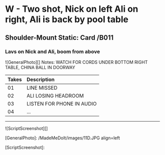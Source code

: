# W - Two shot, Nick on left Ali on right, Ali is back by pool table

## Shoulder-Mount Static: Card /B011

### Lavs on Nick and Ali, boom from above

![GeneralPhoto][]
Notes: WATCH FOR CORDS UNDER BOTTOM RIGHT TABLE, CHINA BALL IN DOORWAY

| Takes | Description |
|:---|:----|
| 01 | LINE MISSED |
| 02 | ALI LOSING HEADROOM |
| 03 | LISTEN FOR PHONE IN AUDIO |
| 04 | ... |

----

![ScriptScreenshot][]


[GeneralPhoto]:  /MadeMeDoIt/images/11D.JPG align=left

[ScriptScreenshot]: 